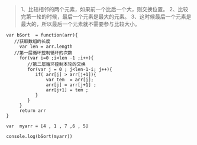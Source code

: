 > 1、比较相邻的两个元素，如果前一个比后一个大，则交换位置。
> 2、比较完第一轮的时候，最后一个元素是最大的元素。
> 3、这时候最后一个元素是最大的，所以最后一个元素就不需要参与比较大小。
```
var bSort  = function(arr){
   //获取数组的长度
     var len = arr.length 
   //第一层循环控制循环的次数
     for(var i=0 ;i<len -1 ;i++){
        //第二层循环控制本轮的交换
        for(var j = 0 ; j<len-1-i; j++){
           if( arr[j] > arr[j+1]){
               var tem  = arr[j];
               arr[j] = arr[j+1] ;
               arr[j+1] = tem ;
           }
        }  
     }
     return arr
}

var  myarr = [4 , 1 , 7 ,6 , 5]

console.log(bSort(myarr))
```
